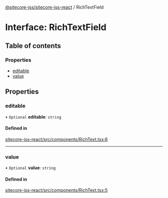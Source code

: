 [@sitecore-jss/sitecore-jss-react](../README.md) / RichTextField

# Interface: RichTextField

## Table of contents

### Properties

- [editable](RichTextField.md#editable)
- [value](RichTextField.md#value)

## Properties

### editable

• `Optional` **editable**: `string`

#### Defined in

[sitecore-jss-react/src/components/RichText.tsx:6](https://github.com/Sitecore/jss/blob/a88930ad3/packages/sitecore-jss-react/src/components/RichText.tsx#L6)

___

### value

• `Optional` **value**: `string`

#### Defined in

[sitecore-jss-react/src/components/RichText.tsx:5](https://github.com/Sitecore/jss/blob/a88930ad3/packages/sitecore-jss-react/src/components/RichText.tsx#L5)

